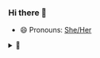 ### Hi there 👋
 
- 😄 Pronouns: [She/Her](https://www.mypronouns.org/she-her)

<details>
<summary> 🌱 </summary>

![K's GitHub stats](https://github-readme-stats.vercel.app/api?username=solljus&count_private=true)

</details>

